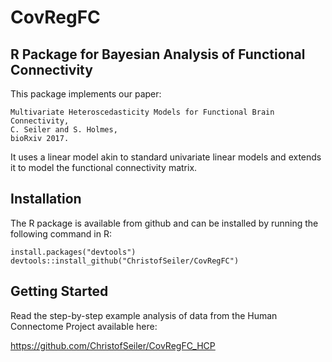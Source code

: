 # CovRegFC

## R Package for Bayesian Analysis of Functional Connectivity

This package implements our paper:

```
Multivariate Heteroscedasticity Models for Functional Brain Connectivity, 
C. Seiler and S. Holmes, 
bioRxiv 2017.
```

It uses a linear model akin to standard univariate linear models and extends it to model the functional connectivity matrix.

## Installation

The R package is available from github and can be installed by running the following command in R:

```
install.packages("devtools")
devtools::install_github("ChristofSeiler/CovRegFC")
```

## Getting Started

Read the step-by-step example analysis of data from the Human Connectome Project available here:

https://github.com/ChristofSeiler/CovRegFC_HCP
